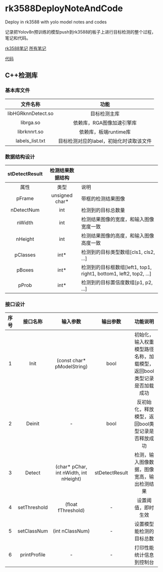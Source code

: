 # rk3588DeployNoteAndCode
Deploy in rk3588 with yolo model notes and codes

记录把Yolov8n预训练的模型push到rk3588的板子上进行目标检测的整个过程，笔记和代码。

[rk3588笔记](https://channyhuang.github.io/linux/2024/04/08/Yolov8n_Opt_In_rk3588_(1))
[所有笔记](https://channyhuang.github.io)

[代码](https://github.com/channyHuang/rk3588DeployNoteAndCode)


## C++检测库
### 基本库文件
| 文件名称 | 功能 |
|:---:|:---:|
| libHGRknnDetect.so | 目标检测主库 |
| librga.so | 依赖库，RGA图像加速引擎库 |
| librknnrt.so | 依赖库，板端runtime库 | 
| labels_list.txt | 目标检测对应的label，初始化时读取该文件 |

### 数据结构设计
| stDetectResult | 检测结果数据结构 | |
|:---:|:---:|:---|
| 属性 | 类型 | 说明 | 
| pFrame | unsigned char* | 带框的检测结果图像 |
| nDetectNum | int | 检测到的目标总数量 |
| nWidth | int | 检测结果图像的宽度，和输入图像宽度一致 |
| nHeight | int | 检测结果图像的高度，和输入图像高度一致 |
| pClasses | int* | 检测到的目标类型数组[cls1, cls2, ...] |
| pBoxes | int* | 检测到的目标框数组[left1, top1, right1, bottom1, left2, top2, ...] |
| pProb | int* | 检测到的目标置信度数组[p1, p2, ...] |

### 接口设计
| 序号 | 接口名称 | 输入参数 | 输出参数 | 功能说明 |
|:---:|:---:|:---:|:---:|:---:|
| 1 | Init | (const char* pModelString) | bool | 初始化，输入权重模型路径名称，加载模型，返回bool类型记录是否加载成功 |
| 2 | Deinit | - | bool | 反初始化，释放模型，返回bool类型记录是否释放成功 |
| 3 | Detect | (char* pChar, int nWidth, int nHeight) | stDetectResult | 检测，输入图像数据，图像宽高，输出检测结果 |
| 4 | setThreshold | (float fThreshold) | - | 设置阈值，即时生效 |
| 5 | setClassNum | (int nClassNum) | - | 设置模型能检测的目标总数 |
| 6 | printProfile | - | - | 打印性能统计信息到控制台 | 

